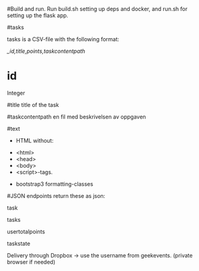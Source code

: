 #Build and run.
Run build.sh setting up deps and docker, and run.sh for setting up the flask app.

#tasks

tasks is a CSV-file with the following format:

_\_id,title,points,taskcontentpath_

# id
Integer

#title
title of the task

#taskcontentpath
en fil med beskrivelsen av oppgaven

#text
+ HTML without:
- \<html\>
- \<head\>
- \<body\>
- \<script\>-tags.
+ bootstrap3 formatting-classes

#JSON
endpoints return these as json:

task

tasks

usertotalpoints

taskstate

Delivery through Dropbox -> use the username from geekevents. (private browser if needed)
